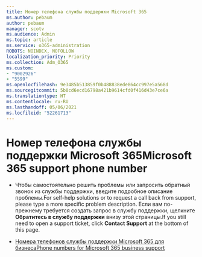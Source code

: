 ```yaml
---
title: Номер телефона службы поддержки Microsoft 365
ms.author: pebaum
author: pebaum
manager: scotv
ms.audience: Admin
ms.topic: article
ms.service: o365-administration
ROBOTS: NOINDEX, NOFOLLOW
localization_priority: Priority
ms.collection: Adm_O365
ms.custom:
- "9002926"
- "5599"
ms.openlocfilehash: 9e3485b513859f0b488838ede864cc997e5a568d
ms.sourcegitcommit: 5b0cd6ecd16798a421b9614cfd0f416d43e7ce6a
ms.translationtype: HT
ms.contentlocale: ru-RU
ms.lasthandoff: 05/06/2021
ms.locfileid: "52261713"
---
```

# <a name="microsoft-365-support-phone-number"></a><span data-ttu-id="ea6cb-102">Номер телефона службы поддержки Microsoft 365</span><span class="sxs-lookup"><span data-stu-id="ea6cb-102">Microsoft 365 support phone number</span></span>

- <span data-ttu-id="ea6cb-103">Чтобы самостоятельно решить проблемы или запросить обратный звонок из службы поддержки, введите подробное описание проблемы.</span><span class="sxs-lookup"><span data-stu-id="ea6cb-103">For self-help solutions or to request a call back from support, please type a more specific problem description.</span></span>  <span data-ttu-id="ea6cb-104">Если вам по-прежнему требуется создать запрос в службу поддержки, щелкните **Обратитесь в службу поддержки** внизу этой страницы.</span><span class="sxs-lookup"><span data-stu-id="ea6cb-104">If you still need to open a support ticket, click **Contact Support** at the bottom of this page.</span></span>

- [<span data-ttu-id="ea6cb-105">Номера телефонов службы поддержки Microsoft 365 для бизнеса</span><span class="sxs-lookup"><span data-stu-id="ea6cb-105">Phone numbers for Microsoft 365 business support</span></span>](/microsoft-365/admin/contact-support-for-business-products?view=o365-worldwide&tabs=phone)
